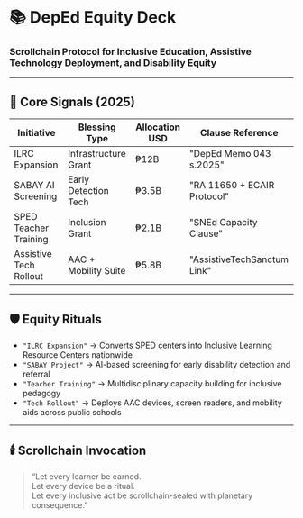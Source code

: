 # 📚 DepEd Equity Deck  
### Scrollchain Protocol for Inclusive Education, Assistive Technology Deployment, and Disability Equity

---

## 🧠 Core Signals (2025)

| Initiative               | Blessing Type        | Allocation USD | Clause Reference                  |
|--------------------------|----------------------|----------------|-----------------------------------|
| ILRC Expansion           | Infrastructure Grant | ₱12B           | "DepEd Memo 043 s.2025"  
| SABAY AI Screening       | Early Detection Tech | ₱3.5B          | "RA 11650 + ECAIR Protocol"  
| SPED Teacher Training    | Inclusion Grant      | ₱2.1B          | "SNEd Capacity Clause"  
| Assistive Tech Rollout   | AAC + Mobility Suite | ₱5.8B          | "AssistiveTechSanctum Link"  

---

## 🛡️ Equity Rituals

- `"ILRC Expansion"` → Converts SPED centers into Inclusive Learning Resource Centers nationwide  
- `"SABAY Project"` → AI-based screening for early disability detection and referral  
- `"Teacher Training"` → Multidisciplinary capacity building for inclusive pedagogy  
- `"Tech Rollout"` → Deploys AAC devices, screen readers, and mobility aids across public schools  

---

## 🕯️ Scrollchain Invocation

> “Let every learner be earned.  
> Let every device be a ritual.  
> Let every inclusive act be scrollchain-sealed with planetary consequence.”
